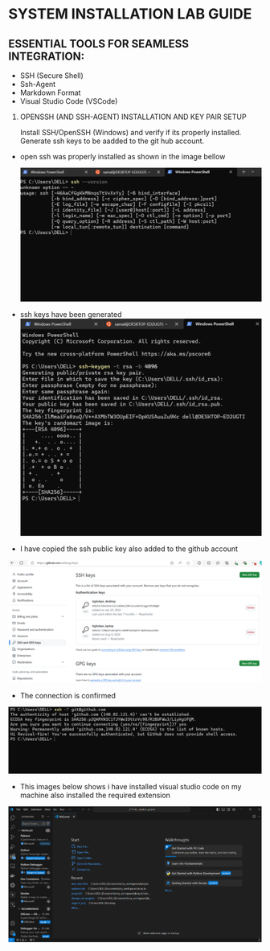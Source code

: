 # SYSTEM INSTALLATION LAB GUIDE
## ESSENTIAL TOOLS FOR SEAMLESS INTEGRATION: 

- SSH (Secure Shell)
- Ssh-Agent
- Markdown Format
- Visual Studio Code (VSCode)




1. OPENSSH (AND SSH-AGENT) INSTALLATION AND KEY PAIR SETUP

   Install SSH/OpenSSH (Windows) and  verify if its properly installed. Generate ssh keys to be aadded to the git hub account.

   
- open ssh was properly installed as shown in the image bellow

   ![images](./images/system-installation5.PNG)

- ssh keys have been generated 
    ![images](./images/system-installation2.PNG)


- I have copied the ssh public key also added to the github account 


 ![images](./images/system-installation3.PNG)

- The connection is confirmed 

 ![images](./images/system-installation4.PNG)

- This images below shows i have installed visual studio code on my machine also installed the required extension

 ![images](./images/system-installation1.PNG)




